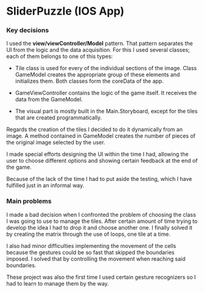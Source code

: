 # SliderPuzzle (IOS App)


### Key decisions

I used the **view/viewController/Model** pattern. That pattern separates the UI from the logic and the data acquisition. For this I used several classes; each of them belongs to one of this types:

* Tile class is used for every of the individual sections of the image. Class GameModel creates the appropriate group of these elements and initializes them. Both classes form the coreData of the app.

* GameViewController contains the logic of the game itself. It receives the data from the GameModel.

* The visual part is mostly built in the Main.Storyboard, except for the tiles that are created programmatically.

Regards the creation of the tiles I decided to do it dynamically from an image. A method contained in GameModel creates the number of pieces of the original image selected by the user.

I made special efforts designing the UI within the time I had, allowing the user to choose different options and showing certain feedback at the end of the game.

Because of the lack of the time I had to put aside the testing, which I have fulfilled just in an informal way.

### Main problems

I made a bad decision when I confronted the problem of choosing the class I was going to use to manage the tiles. After certain amount of time trying to develop the idea I had to drop it and choose another one. I finally solved it by creating the matrix through the use of loops, one tile at a time.

I also had minor difficulties implementing the movement of the cells because the gestures could be so fast that skipped the boundaries imposed. I solved that by controlling the movement when reaching said boundaries.

These project was also the first time I used certain gesture recognizers so I had to learn to manage them by the way.
